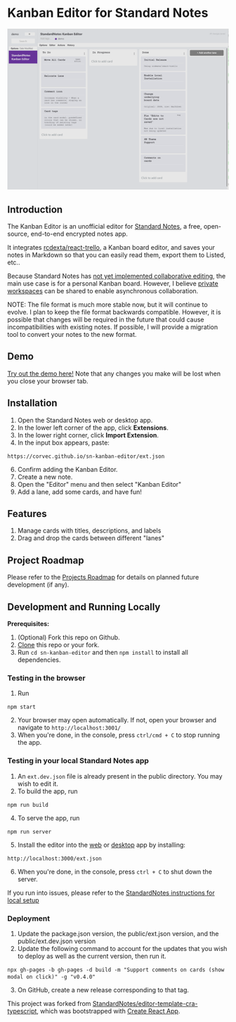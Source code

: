 # Kanban Editor for Standard Notes

![Kanban Icon](/public/demo.png)

## Introduction

The Kanban Editor is an unofficial editor for [Standard Notes](https://standardnotes.org),
a free, open-source, end-to-end encrypted notes app.

It integrates [rcdexta/react-trello](https://github.com/rcdexta/react-trello), a Kanban board editor,
and saves your notes in Markdown so that you can easily read them, export them to Listed, etc..

Because Standard Notes has [not yet implemented collaborative editing](https://standardnotes.com/help/50/can-i-collaborate-with-others-on-a-note), the main use case is for a personal Kanban board.
However, I believe [private workspaces](https://standardnotes.com/help/80/what-are-private-workspaces) can be shared to enable asynchronous collaboration.

NOTE: The file format is much more stable now, but it will continue to evolve.
I plan to keep the file format backwards compatible.
However, it is possible that changes will be required in the future that could cause incompatibilities with existing notes.
If possible, I will provide a migration tool to convert your notes to the new format.

## Demo

[Try out the demo here!](https://corvec.github.io/sn-kanban-editor/)
Note that any changes you make will be lost when you close your browser tab.

## Installation

1. Open the Standard Notes web or desktop app.
2. In the lower left corner of the app, click **Extensions**.
3. In the lower right corner, click **Import Extension**.
4. In the input box appears, paste:

```
https://corvec.github.io/sn-kanban-editor/ext.json
```

6. Confirm adding the Kanban Editor.
7. Create a new note.
8. Open the "Editor" menu and then select "Kanban Editor"
9. Add a lane, add some cards, and have fun!

## Features

1. Manage cards with titles, descriptions, and labels
2. Drag and drop the cards between different "lanes"

## Project Roadmap

Please refer to the [Projects Roadmap](https://github.com/corvec/sn-kanban-editor/projects/1)
for details on planned future development (if any).

## Development and Running Locally

**Prerequisites:**

1. (Optional) Fork this repo on Github.
2. [Clone](https://help.github.com/en/github/creating-cloning-and-archiving-repositories/cloning-a-repository) this repo or your fork.
3. Run `cd sn-kanban-editor` and then `npm install` to install all dependencies.

### Testing in the browser

1. Run

```
npm start
```

2. Your browser may open automatically. If not, open your browser and navigate to `http://localhost:3001/`
3. When you're done, in the console, press `ctrl/cmd + C` to stop running the app.

### Testing in your local Standard Notes app

1. An `ext.dev.json` file is already present in the public directory. You may wish to edit it.
2. To build the app, run

```
npm run build
```

4. To serve the app, run

```
npm run server
```

5. Install the editor into the [web](https://app.standardnotes.org) or
   [desktop](https://standardnotes.org/download) app by installing:

```
http://localhost:3000/ext.json
```

6. When you're done, in the console, press `ctrl + C` to shut down the server.

If you run into issues, please refer to the [StandardNotes instructions for local setup](https://docs.standardnotes.com/extensions/local-setup/)

### Deployment

1. Update the package.json version, the public/ext.json version, and the public/ext.dev.json version
2. Update the following command to account for the updates that you wish to deploy as well as the current version, then run it.

```
npx gh-pages -b gh-pages -d build -m "Support comments on cards (show modal on click)" -g "v0.4.0"
```

3. On GitHub, create a new release corresponding to that tag.

This project was forked from [StandardNotes/editor-template-cra-typescript](https://github.com/standardnotes/editor-template-cra-typescript),
which was bootstrapped with [Create React App](https://github.com/facebook/create-react-app).
